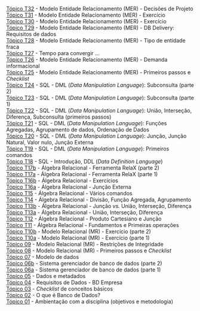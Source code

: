 [Tópico T32](./topico-32.md) - Modelo Entidade Relacionamento (MER) - Decisões de Projeto<br>
[Tópico T31](./topico-31.md) - Modelo Entidade Relacionamento (MER) - Exercício<br>
[Tópico T30](./topico-30.md) - Modelo Entidade Relacionamento (MER) - Exercício<br>
[Tópico T29](./topico-29.md) - Modelo Entidade Relacionamento (MER) - DB Delivery: Requisitos de dados<br>
[Tópico T28](./topico-28.md) - Modelo Entidade Relacionamento (MER) - Tipo de entidade fraca<br>
[Tópico T27](./topico-27.md) - Tempo para convergir ...<br>
[Tópico T26](./topico-26.md) - Modelo Entidade Relacionamento (MER) - Demanda informacional<br>
[Tópico T25](./topico-25.md) - Modelo Entidade Relacionamento (MER) - Primeiros passos e _Checklist_<br>
[Tópico T24](./topico-24.md) - SQL - DML (_Data Manipulation Language_): Subconsulta (parte 2)<br>
[Tópico T23](./topico-23.md) - SQL - DML (_Data Manipulation Language_): Subconsulta (parte 1)<br>
[Tópico T22](./topico-22.md) - SQL - DML (_Data Manipulation Language_): União, Interseção, Diferença, Subconsulta (primeiros passos)<br>
[Tópico T21](./topico-21.md) - SQL - DML (_Data Manipulation Language_): Funções Agregadas, Agrupamento de dados, Ordenação de Dados<br>
[Tópico T20](./topico-20.md) - SQL - DML (_Data Manipulation Language_): Junção, Junção Natural, Valor nulo, Junção Externa<br>
[Tópico T19](./topico-19.md) - SQL - DML (_Data Manipulation Language_): Primeiros comandos<br>
[Tópico T18](./topico-18.md) - SQL - Introdução, DDL (_Data Definition Language_)<br>
[Tópico T17b](./topico-17b.md) - Álgebra Relacional - Ferramenta RelaX (parte 2)<br>
[Tópico T17a](./topico-17a.md) - Álgebra Relacional - Ferramenta RelaX (parte 1)<br>
[Tópico T16b](./topico-16b.md) - Álgebra Relacional - Exercícios<br>
[Tópico T16a](./topico-16a.md) - Álgebra Relacional - Junção Externa<br>
[Tópico T15](./topico-15.md) - Álgebra Relacional - Vários comandos<br>
[Tópico T14](./topico-14.md) - Álgebra Relacional - Divisão, Função Agregada, Agrupamento<br>
[Tópico T13b](./topico-13b.md) - Álgebra Relacional - Junção _vs._ União, Interseção, Diferença<br>
[Tópico T13a](./topico-13a.md) - Álgebra Relacional - União, Interseção, Diferença<br>
[Tópico T12](./topico-12.md) - Álgebra Relacional - Produto Cartesiano e Junção<br>
[Tópico T11](./topico-11.md) - Álgebra Relacional - Fundamentos e Primeiras operações<br>
[Tópico T10b](./topico-10b.md) - Modelo Relacional (MR) - Exercício (parte 2)<br>
[Tópico T10a](./topico-10a.md) - Modelo Relacional (MR) - Exercício (parte 1)<br>
[Tópico 09](./topico-09.md) - Modelo Relacional (MR) - Restrições de Integridade<br>
[Tópico 08](./topico-08.md) - Modelo Relacional (MR) - Primeiros passos e _Checklist_<br>
[Tópico 07](./topico-07.md) - Modelo de dados<br>
[Tópico 06b](./topico-06b.md) - Sistema gerenciador de banco de dados (parte 2)<br>
[Tópico 06a](./topico-06a.md) - Sistema gerenciador de banco de dados (parte 1)<br>
[Tópico 05](./topico-05.md) - Dados e metadados<br>
[Tópico 04](./topico-04.md) - Requisitos de Dados - BD Empresa<br>
[Tópico 03](./topico-03.md) - _Checklist_ de conceitos básicos<br>
[Tópico 02](./topico-02.md) - O que é Banco de Dados?<br>
[Tópico 01](./topico-01.md) - Ambientação com a disciplina (objetivos e metodologia)<br>
